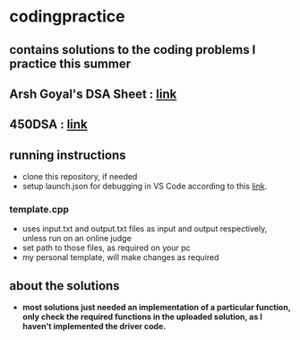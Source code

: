 # codingpractice

## contains solutions to the coding problems I practice this summer

## Arsh Goyal's DSA Sheet : [link](https://docs.google.com/spreadsheets/d/1_W5frvfC_dwlwIWayRa1tb3Qs28LlqIkMceh3MUUprY/edit?usp=sharing)

## 450DSA : [link](https://450dsa.com/)

## running instructions

- clone this repository, if needed
- setup launch.json for debugging in VS Code according to this [link](https://code.visualstudio.com/docs/cpp/launch-json-reference).

### template.cpp

- uses input.txt and output.txt files as input and output respectively, unless run on an online judge
- set path to those files, as required on your pc
- my personal template, will make changes as required

## about the solutions

- **most solutions just needed an implementation of a particular function, only check the required functions in the uploaded solution, as I haven't implemented the driver code.**
